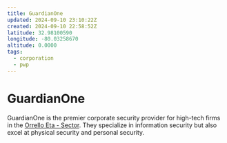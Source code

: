 ```yaml
---
title: GuardianOne
updated: 2024-09-10 23:10:22Z
created: 2024-09-10 22:58:52Z
latitude: 32.98100590
longitude: -80.03258670
altitude: 0.0000
tags:
  - corporation
  - pwp
---
```


# GuardianOne

GuardianOne is the premier corporate security provider for high-tech firms in the [Orrello Eta - Sector](../../../Gaming/StarsWithoutNumber/PiratesWithoutPlunder/Orrello%20Eta%20-%20Sector.md).  They specialize in information security but also excel at physical security and personal security.